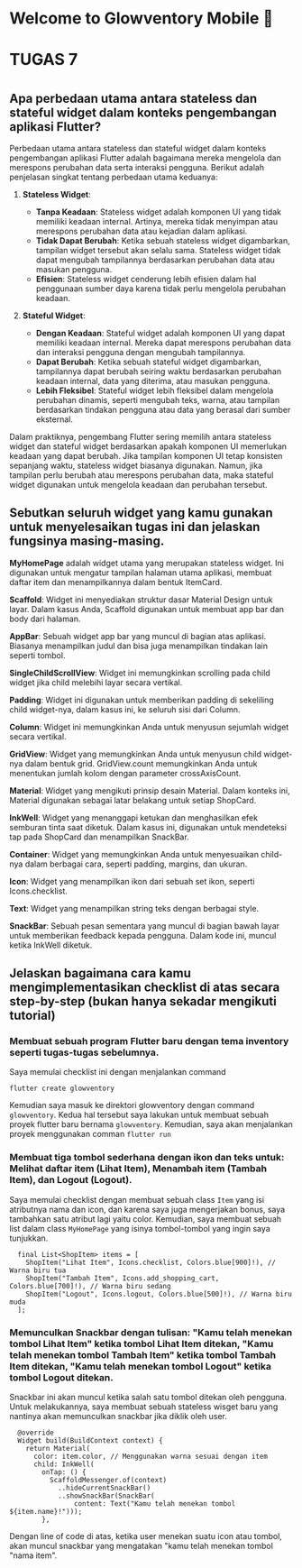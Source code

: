 # Welcome to Glowventory Mobile :revolving_hearts:

#
# TUGAS 7
#

## Apa perbedaan utama antara stateless dan stateful widget dalam konteks pengembangan aplikasi Flutter?
Perbedaan utama antara stateless dan stateful widget dalam konteks pengembangan aplikasi Flutter adalah bagaimana mereka mengelola dan merespons perubahan data serta interaksi pengguna. Berikut adalah penjelasan singkat tentang perbedaan utama keduanya:

1. **Stateless Widget**:
   - **Tanpa Keadaan**: Stateless widget adalah komponen UI yang tidak memiliki keadaan internal. Artinya, mereka tidak menyimpan atau merespons perubahan data atau kejadian dalam aplikasi.
   - **Tidak Dapat Berubah**: Ketika sebuah stateless widget digambarkan, tampilan widget tersebut akan selalu sama. Stateless widget tidak dapat mengubah tampilannya berdasarkan perubahan data atau masukan pengguna.
   - **Efisien**: Stateless widget cenderung lebih efisien dalam hal penggunaan sumber daya karena tidak perlu mengelola perubahan keadaan.

2. **Stateful Widget**:
   - **Dengan Keadaan**: Stateful widget adalah komponen UI yang dapat memiliki keadaan internal. Mereka dapat merespons perubahan data dan interaksi pengguna dengan mengubah tampilannya.
   - **Dapat Berubah**: Ketika sebuah stateful widget digambarkan, tampilannya dapat berubah seiring waktu berdasarkan perubahan keadaan internal, data yang diterima, atau masukan pengguna.
   - **Lebih Fleksibel**: Stateful widget lebih fleksibel dalam mengelola perubahan dinamis, seperti mengubah teks, warna, atau tampilan berdasarkan tindakan pengguna atau data yang berasal dari sumber eksternal.

Dalam praktiknya, pengembang Flutter sering memilih antara stateless widget dan stateful widget berdasarkan apakah komponen UI memerlukan keadaan yang dapat berubah. Jika tampilan komponen UI tetap konsisten sepanjang waktu, stateless widget biasanya digunakan. Namun, jika tampilan perlu berubah atau merespons perubahan data, maka stateful widget digunakan untuk mengelola keadaan dan perubahan tersebut.

## Sebutkan seluruh widget yang kamu gunakan untuk menyelesaikan tugas ini dan jelaskan fungsinya masing-masing.

**MyHomePage** adalah widget utama yang merupakan stateless widget. Ini digunakan untuk mengatur tampilan halaman utama aplikasi, membuat daftar item dan menampilkannya dalam bentuk ItemCard.

**Scaffold**: Widget ini menyediakan struktur dasar Material Design untuk layar. Dalam kasus Anda, Scaffold digunakan untuk membuat app bar dan body dari halaman.

**AppBar**: Sebuah widget app bar yang muncul di bagian atas aplikasi. Biasanya menampilkan judul dan bisa juga menampilkan tindakan lain seperti tombol.

**SingleChildScrollView**: Widget ini memungkinkan scrolling pada child widget jika child melebihi layar secara vertikal.

**Padding**: Widget ini digunakan untuk memberikan padding di sekeliling child widget-nya, dalam kasus ini, ke seluruh sisi dari Column.

**Column**: Widget ini memungkinkan Anda untuk menyusun sejumlah widget secara vertikal.

**GridView**: Widget yang memungkinkan Anda untuk menyusun child widget-nya dalam bentuk grid. GridView.count memungkinkan Anda untuk menentukan jumlah kolom dengan parameter crossAxisCount.

**Material**: Widget yang mengikuti prinsip desain Material. Dalam konteks ini, Material digunakan sebagai latar belakang untuk setiap ShopCard.

**InkWell**: Widget yang menanggapi ketukan dan menghasilkan efek semburan tinta saat diketuk. Dalam kasus ini, digunakan untuk mendeteksi tap pada ShopCard dan menampilkan SnackBar.

**Container**: Widget yang memungkinkan Anda untuk menyesuaikan child-nya dalam berbagai cara, seperti padding, margins, dan ukuran.

**Icon**: Widget yang menampilkan ikon dari sebuah set ikon, seperti Icons.checklist.

**Text**: Widget yang menampilkan string teks dengan berbagai style.

**SnackBar**: Sebuah pesan sementara yang muncul di bagian bawah layar untuk memberikan feedback kepada pengguna. Dalam kode ini, muncul ketika InkWell diketuk.

## Jelaskan bagaimana cara kamu mengimplementasikan checklist di atas secara step-by-step (bukan hanya sekadar mengikuti tutorial)

### Membuat sebuah program Flutter baru dengan tema inventory seperti tugas-tugas sebelumnya.

Saya memulai checklist ini dengan menjalankan command 
```
flutter create glowventory
```
Kemudian saya masuk ke direktori glowventory dengan command ```glowventory```. Kedua hal tersebut saya lakukan untuk membuat sebuah proyek flutter baru bernama ```glowventory```. Kemudian, saya akan menjalankan proyek menggunakan comman ```flutter run```

### Membuat tiga tombol sederhana dengan ikon dan teks untuk: Melihat daftar item (Lihat Item), Menambah item (Tambah Item), dan Logout (Logout).

Saya memulai checklist dengan membuat sebuah class ```Item``` yang isi atributnya nama dan icon, dan karena saya juga mengerjakan bonus, saya tambahkan satu atribut lagi yaitu color. Kemudian, saya membuat sebuah list dalam class ```MyHomePage``` yang isinya tombol-tombol yang ingin saya tunjukkan.

```
  final List<ShopItem> items = [
    ShopItem("Lihat Item", Icons.checklist, Colors.blue[900]!), // Warna biru tua
    ShopItem("Tambah Item", Icons.add_shopping_cart, Colors.blue[700]!), // Warna biru sedang
    ShopItem("Logout", Icons.logout, Colors.blue[500]!), // Warna biru muda
  ];
```

### Memunculkan Snackbar dengan tulisan: "Kamu telah menekan tombol Lihat Item" ketika tombol Lihat Item ditekan, "Kamu telah menekan tombol Tambah Item" ketika tombol Tambah Item ditekan, "Kamu telah menekan tombol Logout" ketika tombol Logout ditekan.

Snackbar ini akan muncul ketika salah satu tombol ditekan oleh pengguna. Untuk melakukannya, saya membuat sebuah stateless wisget baru yang nantinya akan memunculkan snackbar jika diklik oleh user.

```
  @override
  Widget build(BuildContext context) {
    return Material(
      color: item.color, // Menggunakan warna sesuai dengan item
      child: InkWell(
        onTap: () {
          ScaffoldMessenger.of(context)
            ..hideCurrentSnackBar()
            ..showSnackBar(SnackBar(
                content: Text("Kamu telah menekan tombol ${item.name}!")));
        },
```

Dengan line of code di atas, ketika user menekan suatu icon atau tombol, akan muncul snackbar yang mengatakan "kamu telah menekan tombol "nama item".



